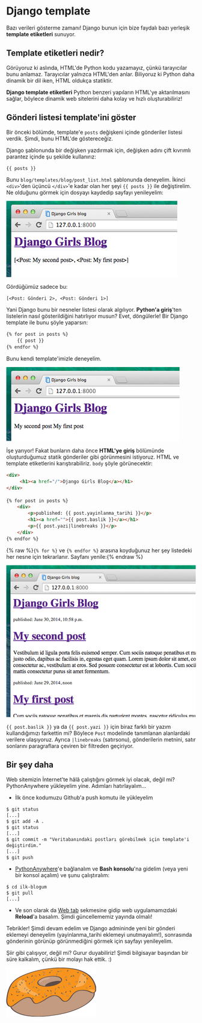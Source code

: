 # Django template

Bazı verileri gösterme zamanı! Django bunun için bize faydalı bazı yerleşik **template etiketleri** sunuyor.

## Template etiketleri nedir?

Görüyoruz ki aslında, HTML'de Python kodu yazamayız, çünkü tarayıcılar bunu anlamaz. Tarayıcılar yalnızca HTML'den anlar. Biliyoruz ki Python daha dinamik bir dil iken, HTML oldukça statiktir.

**Django template etiketleri** Python benzeri yapıların HTML'ye aktarılmasını sağlar, böylece dinamik web sitelerini daha kolay ve hızlı oluşturabiliriz!

## Gönderi listesi template'ini göster

Bir önceki bölümde, template'e `posts` değişkeni içinde gönderiler listesi verdik. Şimdi, bunu HTML'de göstereceğiz.

Django şablonunda bir değişken yazdırmak için, değişken adını çift kıvrımlı parantez içinde şu şekilde kullanırız:

```html
{{ posts }}
```    

Bunu `blog/templates/blog/post_list.html` şablonunda deneyelim. İkinci `<div>`'den üçüncü `</div>`'e kadar olan her şeyi `{{ posts }}` ile değiştirelim. Ne olduğunu görmek için dosyayı kaydedip sayfayı yenileyelim:

![Şekil 13.1][1]

 [1]: images/step1.png

Gördüğümüz sadece bu:

```  
[<Post: Gönderi 2>, <Post: Gönderi 1>]
```    

Yani Django bunu bir nesneler listesi olarak algılıyor. **Python'a giriş**'ten listelerin nasıl gösterildiğini hatırlıyor musun? Evet, döngülerle! Bir Django template ile bunu şöyle yaparsın:

```html
{% for post in posts %}
    {{ post }}
{% endfor %}
```    

Bunu kendi template'imizle deneyelim.

![Şekil 13.2][2]

 [2]: images/step2.png

İşe yarıyor! Fakat bunların daha önce **HTML'ye giriş** bölümünde oluşturduğumuz statik gönderiler gibi görünmesini istiyoruz. HTML ve template etiketlerini karıştırabiliriz. `body` şöyle görünecektir:

```html
<div>
     <h1><a href="/">Django Girls Blog</a></h1>
</div>
   
{% for post in posts %}
    <div>
        <p>published: {{ post.yayinlanma_tarihi }}</p>
        <h1><a href="">{{ post.baslik }}</a></h1>
        <p>{{ post.yazi|linebreaks }}</p>
    </div>
{% endfor %}
```   

{% raw %}`{% for %}` ve `{% endfor %}` arasına koyduğunuz her şey listedeki her nesne için tekrarlanır. Sayfanı yenile:{% endraw %}

![Şekil 13.3][3]

 [3]: images/step3.png

`{{ post.baslik }}` ya da `{{ post.yazi }}` için biraz farklı bir yazım kullandığımızı farkettin mi? Böylece `Post` modelinde tanımlanan alanlardaki verilere ulaşıyoruz. Ayrıca `|linebreaks` (satırsonu), gönderilerin metnini, satır sonlarını paragraflara çeviren bir filtreden geçiriyor.

## Bir şey daha

Web sitemizin İnternet'te hâlâ çalıştığını görmek iyi olacak, değil mi? PythonAnywhere yükleyelim yine. Adımları hatırlayalım...

*   İlk önce kodumuzu Github'a push komutu ile yükleyelim

```
$ git status
[...]
$ git add -A .
$ git status
[...]
$ git commit -m "Veritabanındaki postları görebilmek için template'i değiştirdim."
[...]
$ git push
```    

*   [PythonAnywhere][4]'e bağlanalım ve **Bash konsolu**'na gidelim (veya yeni bir konsol açalım) ve şunu çalıştıralım:

 [4]: https://www.pythonanywhere.com/consoles/

```
$ cd ilk-blogum
$ git pull
[...]
```    

*   Ve son olarak da [Web tab][5] sekmesine gidip web uygulamamızdaki **Reload**'a basalım. Şimdi güncellememiz yayında olmalı!

 [5]: https://www.pythonanywhere.com/web_app_setup/

Tebrikler! Şimdi devam edelim ve Django admininde yeni bir gönderi eklemeyi deneyelim (yayinlanma_tarihi eklemeyi unutmayalım!), sonrasında gönderinin görünüp görünmediğini görmek için sayfayı yenileyelim.

Şiir gibi çalışıyor, değil mi? Gurur duyabiliriz! Şimdi bilgisayar başından bir süre kalkalım, çünkü bir molayı hak ettik. :)

![Şekil 13.4][6]

 [6]: images/donut.png
